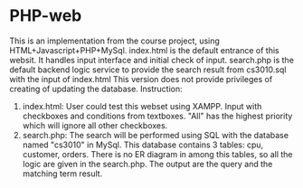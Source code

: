 # PHP-web

This is an implementation from the course project, using HTML+Javascript+PHP+MySql. 
index.html is the default entrance of this websit. It handles input interface and initial check of input.
search.php is the default backend logic service to provide the search result from cs3010.sql with the input of index.html 
This version does not provide privileges of creating of updating the database.
Instruction:
1. index.html:
   User could test this webset using XAMPP. Input with checkboxes and conditions from textboxes. "All" has the highest priority which will ignore all other checkboxes.
2. search.php:
  The search will be performed using SQL with the database named "cs3010" in MySql. This database contains 3 tables: cpu, customer, orders. There is no ER diagram in among this tables, so all the logic are given in the search.php. The output are the query and the matching term result.

